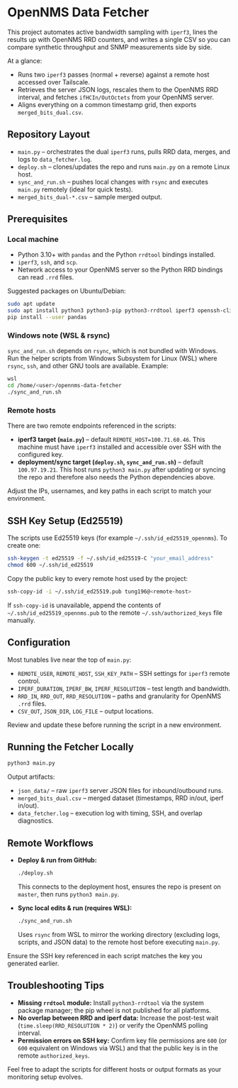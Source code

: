 # OpenNMS Data Fetcher

This project automates active bandwidth sampling with `iperf3`, lines the results up with OpenNMS RRD counters, and writes a single CSV so you can compare synthetic throughput and SNMP measurements side by side.

At a glance:
- Runs two `iperf3` passes (normal + reverse) against a remote host accessed over Tailscale.
- Retrieves the server JSON logs, rescales them to the OpenNMS RRD interval, and fetches `ifHCIn/OutOctets` from your OpenNMS server.
- Aligns everything on a common timestamp grid, then exports `merged_bits_dual.csv`.

## Repository Layout

- `main.py` – orchestrates the dual `iperf3` runs, pulls RRD data, merges, and logs to `data_fetcher.log`.
- `deploy.sh` – clones/updates the repo and runs `main.py` on a remote Linux host.
- `sync_and_run.sh` – pushes local changes with `rsync` and executes `main.py` remotely (ideal for quick tests).
- `merged_bits_dual-*.csv` – sample merged output.

## Prerequisites

### Local machine
- Python 3.10+ with `pandas` and the Python `rrdtool` bindings installed.
- `iperf3`, `ssh`, and `scp`.
- Network access to your OpenNMS server so the Python RRD bindings can read `.rrd` files.

Suggested packages on Ubuntu/Debian:

```bash
sudo apt update
sudo apt install python3 python3-pip python3-rrdtool iperf3 openssh-client
pip install --user pandas
```

### Windows note (WSL & rsync)

`sync_and_run.sh` depends on `rsync`, which is not bundled with Windows. Run the helper scripts from Windows Subsystem for Linux (WSL) where `rsync`, `ssh`, and other GNU tools are available. Example:

```bash
wsl
cd /home/<user>/opennms-data-fetcher
./sync_and_run.sh
```

### Remote hosts

There are two remote endpoints referenced in the scripts:

- **iperf3 target (`main.py`)** – default `REMOTE_HOST=100.71.60.46`. This machine must have `iperf3` installed and accessible over SSH with the configured key.
- **deployment/sync target (`deploy.sh`, `sync_and_run.sh`)** – default `100.97.19.21`. This host runs `python3 main.py` after updating or syncing the repo and therefore also needs the Python dependencies above.

Adjust the IPs, usernames, and key paths in each script to match your environment.

## SSH Key Setup (Ed25519)

The scripts use Ed25519 keys (for example `~/.ssh/id_ed25519_opennms`). To create one:

```bash
ssh-keygen -t ed25519 -f ~/.ssh/id_ed25519-C "your_email_address"
chmod 600 ~/.ssh/id_ed25519
```

Copy the public key to every remote host used by the project:

```bash
ssh-copy-id -i ~/.ssh/id_ed25519.pub tung196@<remote-host>
```

If `ssh-copy-id` is unavailable, append the contents of `~/.ssh/id_ed25519_opennms.pub` to the remote `~/.ssh/authorized_keys` file manually.

## Configuration

Most tunables live near the top of `main.py`:

- `REMOTE_USER`, `REMOTE_HOST`, `SSH_KEY_PATH` – SSH settings for `iperf3` remote control.
- `IPERF_DURATION`, `IPERF_BW`, `IPERF_RESOLUTION` – test length and bandwidth.
- `RRD_IN`, `RRD_OUT`, `RRD_RESOLUTION` – paths and granularity for OpenNMS `.rrd` files.
- `CSV_OUT`, `JSON_DIR`, `LOG_FILE` – output locations.

Review and update these before running the script in a new environment.

## Running the Fetcher Locally

```bash
python3 main.py
```

Output artifacts:

- `json_data/` – raw `iperf3` server JSON files for inbound/outbound runs.
- `merged_bits_dual.csv` – merged dataset (timestamps, RRD in/out, iperf in/out).
- `data_fetcher.log` – execution log with timing, SSH, and overlap diagnostics.

## Remote Workflows

- **Deploy & run from GitHub:**  
  ```bash
  ./deploy.sh
  ```  
  This connects to the deployment host, ensures the repo is present on `master`, then runs `python3 main.py`.

- **Sync local edits & run (requires WSL):**  
  ```bash
  ./sync_and_run.sh
  ```  
  Uses `rsync` from WSL to mirror the working directory (excluding logs, scripts, and JSON data) to the remote host before executing `main.py`.

Ensure the SSH key referenced in each script matches the key you generated earlier.

## Troubleshooting Tips

- **Missing `rrdtool` module:** Install `python3-rrdtool` via the system package manager; the pip wheel is not published for all platforms.
- **No overlap between RRD and iperf data:** Increase the post-test wait (`time.sleep(RRD_RESOLUTION * 2)`) or verify the OpenNMS polling interval.
- **Permission errors on SSH key:** Confirm key file permissions are `600` (or `600` equivalent on Windows via WSL) and that the public key is in the remote `authorized_keys`.

Feel free to adapt the scripts for different hosts or output formats as your monitoring setup evolves.
